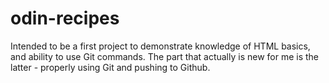 # odin-recipes
Intended to be a first project to demonstrate knowledge of HTML basics, and ability to use Git commands. The part that actually is new for me is the latter - properly using Git and pushing to Github.